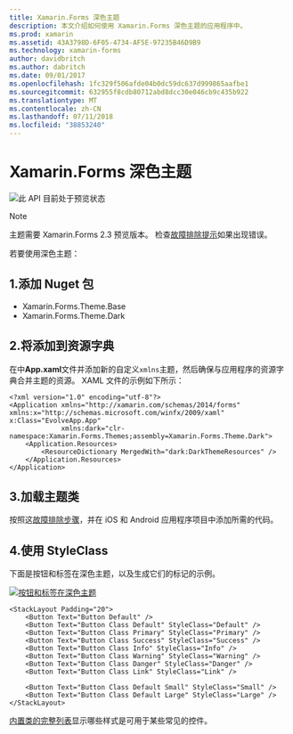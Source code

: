 ```yaml
---
title: Xamarin.Forms 深色主题
description: 本文介绍如何使用 Xamarin.Forms 深色主题的应用程序中。
ms.prod: xamarin
ms.assetid: 43A3798D-6F05-4734-AF5E-97235B46D9B9
ms.technology: xamarin-forms
author: davidbritch
ms.author: dabritch
ms.date: 09/01/2017
ms.openlocfilehash: 1fc329f506afde04b0dc59dc637d999865aafbe1
ms.sourcegitcommit: 632955f8cdb80712abd8dcc30e046cb9c435b922
ms.translationtype: MT
ms.contentlocale: zh-CN
ms.lasthandoff: 07/11/2018
ms.locfileid: "38853240"
---
```

# <a name="xamarinforms-dark-theme"></a>Xamarin.Forms 深色主题

![](~/media/shared/preview.png "此 API 目前处于预览状态")

> [!NOTE]
> 主题需要 Xamarin.Forms 2.3 预览版本。 检查[故障排除提示](~/xamarin-forms/user-interface/themes/index.md)如果出现错误。

若要使用深色主题：

## <a name="1-add-nuget-packages"></a>1.添加 Nuget 包

* Xamarin.Forms.Theme.Base
* Xamarin.Forms.Theme.Dark

## <a name="2-add-to-the-resource-dictionary"></a>2.将添加到资源字典

在中**App.xaml**文件并添加新的自定义`xmlns`主题，然后确保与应用程序的资源字典合并主题的资源。
XAML 文件的示例如下所示：

```xaml
<?xml version="1.0" encoding="utf-8"?>
<Application xmlns="http://xamarin.com/schemas/2014/forms" xmlns:x="http://schemas.microsoft.com/winfx/2009/xaml" x:Class="EvolveApp.App"
             xmlns:dark="clr-namespace:Xamarin.Forms.Themes;assembly=Xamarin.Forms.Theme.Dark">
    <Application.Resources>
        <ResourceDictionary MergedWith="dark:DarkThemeResources" />
    </Application.Resources>
</Application>
```

## <a name="3-load-theme-classes"></a>3.加载主题类

按照这[故障排除步骤](~/xamarin-forms/user-interface/themes/index.md)，并在 iOS 和 Android 应用程序项目中添加所需的代码。

## <a name="4-use-styleclass"></a>4.使用 StyleClass

下面是按钮和标签在深色主题，以及生成它们的标记的示例。

[![](dark-images/dark-theme-sml.png "按钮和标签在深色主题")](dark-images/dark-theme.png#lightbox "按钮和标签在深色主题")

```xaml
<StackLayout Padding="20">
    <Button Text="Button Default" />
    <Button Text="Button Class Default" StyleClass="Default" />
    <Button Text="Button Class Primary" StyleClass="Primary" />
    <Button Text="Button Class Success" StyleClass="Success" />
    <Button Text="Button Class Info" StyleClass="Info" />
    <Button Text="Button Class Warning" StyleClass="Warning" />
    <Button Text="Button Class Danger" StyleClass="Danger" />
    <Button Text="Button Class Link" StyleClass="Link" />

    <Button Text="Button Class Default Small" StyleClass="Small" />
    <Button Text="Button Class Default Large" StyleClass="Large" />
</StackLayout>
```

[内置类的完整列表](~/xamarin-forms/user-interface/themes/index.md)显示哪些样式是可用于某些常见的控件。

